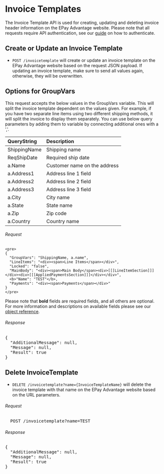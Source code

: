 Invoice Templates
============

The Invoice Template API is used for creating, updating and deleting invoice header information on the EPay Advantage website. Please note that all requests require API authentication, see our [guide](Token.md) on how to authenticate.

Create or Update an Invoice Template
--------------------

* `POST /invoicetemplate` will create or update an invoice template on the EPay Advantage website based on the request JSON payload. If updating an invoice template, make sure to send all values again, otherwise, they will be overwritten.

Options for GroupVars
-------

This request accepts the below values in the GroupVars variable. This will split the invoice template dependent on the values given. For example, if you have two separate line items using two different shipping methods, it will split the invoice to display them separately. You can use below query parameters by adding them to variable by connecting additional ones with a ','.

| QueryString | Description | 
| :------------- | :------------- | 
| ShippingName | Shipping name |
| ReqShipDate | Required ship date |
| a.Name | Customer name on the address  |
| a.Address1 | Address line 1 field |
| a.Address2 | Address line 2 field |
| a.Address3 | Address line 3 field |
| a.City | City name |
| a.State | State name |
| a.Zip | Zip code |
| a.Country | Country name |

###### Request
```
<pre>
{
  "GroupVars": "ShippingName, a.name",
  "LineItems": "<div><span>Line Items</span></div>",
  "Locked": "false",
  "MainBody": "<div><span>Main Body</span><div>[[[LineItemSection]]]</div><div>[[[AppliedPaymentsSection]]]</div></div>",
  <b>"Name": "TEST"</b>,
  "Payments": "<div><span>Payments</span></div>"
}
</pre>
```

Please note that **bold** fields are required fields, and all others are optional. For more information and descriptions on available fields please see our [object reference](../Objects/Invioce%20Template.md).

###### Response
<pre>
{
  "AdditionalMessage": null,
  "Message": null,
  "Result": true
}
</pre>


Delete InvoiceTemplate
--------------------

* `DELETE /invoicetemplate?name={InvoiceTemplateName}` will delete the invoice template with that name on the EPay Advantage website based on the URL parameters.

###### Request
<pre>
  POST /invoicetemplate?name=TEST
</pre>

###### Response
<pre>
{
  "AdditionalMessage": null,
  "Message": null,
  "Result": true
}
</pre>
